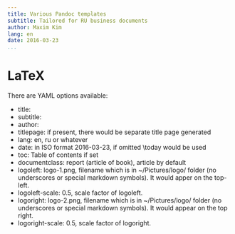 ```yaml
---
title: Various Pandoc templates
subtitle: Tailored for RU business documents
author: Maxim Kim
lang: en
date: 2016-03-23
...
```


LaTeX
=====
There are YAML options available:

- title:
- subtitle:
- author:
- titlepage: if present, there would be separate title page generated
- lang: en, ru or whatever
- date: in ISO format 2016-03-23, if omitted \today would be used
- toc: Table of contents if set
- documentclass: report (article of book), article by default
- logoleft: logo-1.png, filename which is in ~/Pictures/logo/ folder (no underscores or special markdown symbols). It would apper on the top-left.
- logoleft-scale: 0.5, scale factor of logoleft.
- logoright: logo-2.png, filename which is in ~/Pictures/logo/ folder (no underscores or special markdown symbols). It would appear on the top right.
- logoright-scale: 0.5, scale factor of logoright.

